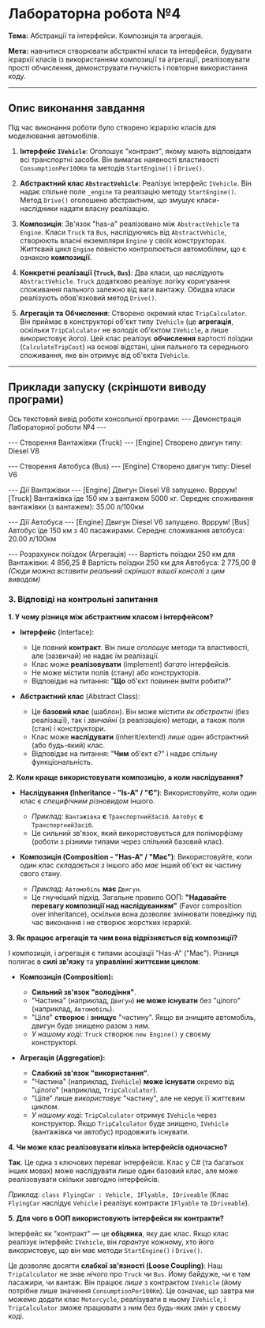 # Лабораторна робота №4

**Тема:** Абстракції та інтерфейси. Композиція та агрегація.

**Мета:** навчитися створювати абстрактні класи та інтерфейси, будувати ієрархії класів із використанням композиції та агрегації, реалізовувати прості обчислення, демонструвати гнучкість і повторне використання коду.

---

## Опис виконання завдання

Під час виконання роботи було створено ієрархію класів для моделювання автомобілів.

1.  **Інтерфейс `IVehicle`**: Оголошує "контракт", якому мають відповідати всі транспортні засоби. Він вимагає наявності властивості `ConsumptionPer100Km` та методів `StartEngine()` і `Drive()`.

2.  **Абстрактний клас `AbstractVehicle`**: Реалізує інтерфейс `IVehicle`. Він надає спільне поле `_engine` та реалізацію методу `StartEngine()`. Метод `Drive()` оголошено абстрактним, що змушує класи-наслідники надати власну реалізацію.

3.  **Композиція**: Зв'язок "has-a" реалізовано між `AbstractVehicle` та `Engine`. Класи `Truck` та `Bus`, наслідуючись від `AbstractVehicle`, створюють власні екземпляри `Engine` у своїх конструкторах. Життєвий цикл `Engine` повністю контролюється автомобілем, що є ознакою **композиції**.

4.  **Конкретні реалізації (`Truck`, `Bus`)**: Два класи, що наслідують `AbstractVehicle`. `Truck` додатково реалізує логіку коригування споживання пального залежно від ваги вантажу. Обидва класи реалізують обов'язковий метод `Drive()`.

5.  **Агрегація та Обчислення**: Створено окремий клас `TripCalculator`. Він приймає в конструкторі об'єкт типу `IVehicle` (це **агрегація**, оскільки `TripCalculator` не володіє об'єктом `IVehicle`, а лише використовує його). Цей клас реалізує **обчислення** вартості поїздки (`CalculateTripCost`) на основі відстані, ціни пального та середнього споживання, яке він отримує від об'єкта `IVehicle`.

---

## Приклади запуску (скріншоти виводу програми)

Ось текстовий вивід роботи консольної програми:
--- Демонстрація Лабораторної роботи №4 ---

--- Створення Вантажівки (Truck) --- [Engine] Створено двигун типу: Diesel V8

--- Створення Автобуса (Bus) --- [Engine] Створено двигун типу: Diesel V6

--- Дії Вантажівки --- [Engine] Двигун Diesel V8 запущено. Врррум! [Truck] Вантажівка їде 150 км з вантажем 5000 кг. Середнє споживання вантажівки (з вантажем): 35.00 л/100км

--- Дії Автобуса --- [Engine] Двигун Diesel V6 запущено. Врррум! [Bus] Автобус їде 150 км з 40 пасажирами. Середнє споживання автобуса: 20.00 л/100км

--- Розрахунок поїздок (Агрегація) --- Вартість поїздки 250 км для Вантажівки: 4 856,25 ₴ Вартість поїздки 250 км для Автобуса: 2 775,00 ₴
*(Сюди можна вставити реальний скріншот вашої консолі з цим виводом)*

### 3. Відповіді на контрольні запитання

**1. У чому різниця між абстрактним класом і інтерфейсом?**

* **Інтерфейс** (Interface):
    * Це повний **контракт**. Він лише *оголошує* методи та властивості, але (зазвичай) не надає їм реалізації.
    * Клас може **реалізовувати** (implement) *багато* інтерфейсів.
    * Не може містити полів (стану) або конструкторів.
    * Відповідає на питання: "**Що** об'єкт повинен вміти робити?"

* **Абстрактний клас** (Abstract Class):
    * Це **базовий клас** (шаблон). Він може містити *як абстрактні* (без реалізації), так і *звичайні* (з реалізацією) методи, а також поля (стан) і конструктори.
    * Клас може **наслідувати** (inherit/extend) *лише один* абстрактний (або будь-який) клас.
    * Відповідає на питання: "**Чим** об'єкт є?" і надає спільну функціональність.

**2. Коли краще використовувати композицію, а коли наслідування?**

* **Наслідування (Inheritance - "Is-A" / "Є")**: Використовуйте, коли один клас є *специфічним різновидом* іншого.
    * *Приклад:* `Вантажівка` **є** `ТранспортнийЗасіб`. `Автобус` **є** `ТранспортнийЗасіб`.
    * Це сильний зв'язок, який використовується для поліморфізму (роботи з різними типами через спільний базовий клас).

* **Композиція (Composition - "Has-A" / "Має")**: Використовуйте, коли один клас *складається з* іншого або *має* інший об'єкт як частину свого стану.
    * *Приклад:* `Автомобіль` **має** `Двигун`.
    * Це гнучкіший підхід. Загальне правило ООП: **"Надавайте перевагу композиції над наслідуванням"** (Favor composition over inheritance), оскільки вона дозволяє змінювати поведінку під час виконання і не створює жорстких ієрархій.

**3. Як працює агрегація та чим вона відрізняється від композиції?**

І композиція, і агрегація є типами асоціації "Has-A" ("Має"). Різниця полягає в **силі зв'язку** та **управлінні життєвим циклом**:

* **Композиція (Composition):**
    * **Сильний зв'язок "володіння"**.
    * "Частина" (наприклад, `Двигун`) **не може існувати** без "цілого" (наприклад, `Автомобіль`).
    * "Ціле" **створює** і **знищує** "частину". Якщо ви знищите автомобіль, двигун буде знищено разом з ним.
    * *У нашому коді:* `Truck` створює `new Engine()` у своєму конструкторі.

* **Агрегація (Aggregation):**
    * **Слабкий зв'язок "використання"**.
    * "Частина" (наприклад, `IVehicle`) **може існувати** окремо від "цілого" (наприклад, `TripCalculator`).
    * "Ціле" лише *використовує* "частину", але не керує її життєвим циклом.
    * *У нашому коді:* `TripCalculator` отримує `IVehicle` через конструктор. Якщо `TripCalculator` буде знищено, `IVehicle` (вантажівка чи автобус) продовжить існувати.

**4. Чи може клас реалізовувати кілька інтерфейсів одночасно?**

**Так.** Це одна з ключових переваг інтерфейсів. Клас у C# (та багатьох інших мовах) може наслідувати лише один базовий клас, але може реалізовувати скільки завгодно інтерфейсів.

*Приклад:* `class FlyingCar : Vehicle, IFlyable, IDriveable` (Клас `FlyingCar` наслідує `Vehicle` і реалізує контракти `IFlyable` та `IDriveable`).

**5. Для чого в ООП використовують інтерфейси як контракти?**

Інтерфейс як "контракт" — це **обіцянка**, яку дає клас. Якщо клас реалізує інтерфейс `IVehicle`, він *гарантує* кожному, хто його використовує, що він має методи `StartEngine()` і `Drive()`.

Це дозволяє досягти **слабкої зв'язності (Loose Coupling)**:
Наш `TripCalculator` не знає *нічого* про `Truck` чи `Bus`. Йому байдуже, чи є там пасажири, чи вантаж. Він працює *лише* з контрактом `IVehicle` (йому потрібне лише значення `ConsumptionPer100Km`). Це означає, що завтра ми можемо додати клас `Motorcycle`, реалізувати в ньому `IVehicle`, і `TripCalculator` зможе працювати з ним без будь-яких змін у своєму коді.